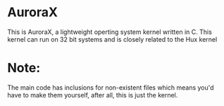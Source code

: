 # AuroraX
This is AuroraX, a lightweight operting system kernel written in C. This kernel can run on 32 bit systems and is closely related to the Hux kernel
# Note:
The main code has inclusions for non-existent files which means you'd have to make them yourself, after all, this is just the kernel.
